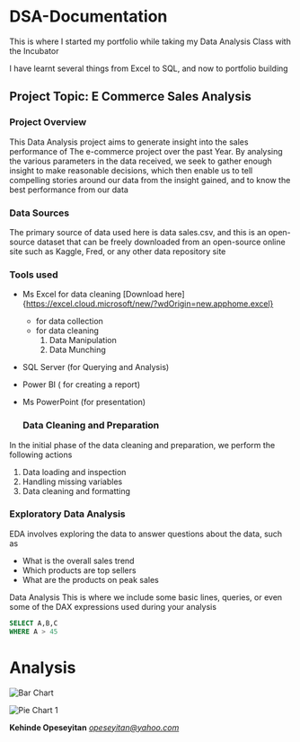 # DSA-Documentation
This is where I started my portfolio while taking my Data Analysis Class with the Incubator

I have learnt several things from Excel to SQL, and now to portfolio building

## Project Topic: E Commerce Sales Analysis

### Project Overview
This Data Analysis project aims to generate insight into the sales performance of
The e-commerce project over the past Year. By analysing the various parameters in the data received,
we seek to gather enough insight to make reasonable decisions, which then enable us to tell compelling
stories around our data from the insight gained, and to know the best performance from our data

### Data Sources
The primary source of data used here is data sales.csv, and this is an open-source dataset that can be freely
downloaded from an open-source online site such as Kaggle, Fred, or any other data repository site

### Tools used
- Ms Excel for data cleaning [Download here]{https://excel.cloud.microsoft/new/?wdOrigin=new.apphome.excel}
  - for data collection
  - for data cleaning
    1. Data Manipulation
    2. Data Munching
- SQL Server (for Querying and Analysis)
- Power BI ( for creating a report)
- Ms PowerPoint (for presentation)

  ### Data Cleaning and Preparation
In the initial phase of the data cleaning and preparation, we perform the following actions
1. Data loading and inspection
2. Handling missing variables
3. Data cleaning and formatting

### Exploratory Data Analysis
EDA involves exploring the data to answer questions about the data, such as
- What is the overall sales trend
- Which products are top sellers
- What are the products on peak sales

Data Analysis
This is where we include some basic lines, queries, or even some of the DAX expressions used during your analysis
 ```    SQL
SELECT A,B,C
WHERE A > 45
 ```

# Analysis 
![Bar Chart](https://github.com/user-attachments/assets/c706ae71-28c7-48b8-b339-8aa1b126a665)

![Pie Chart 1](https://github.com/user-attachments/assets/f482da80-b045-41f8-94c8-9c7acf191ec9)

**Kehinde Opeseyitan**
*opeseyitan@yahoo.com*
